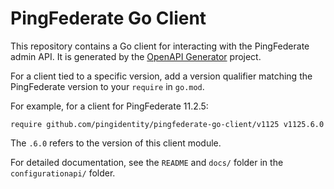 # PingFederate Go Client

This repository contains a Go client for interacting with the PingFederate admin API. It is generated by the [OpenAPI Generator](https://openapi-generator.tech) project.

For a client tied to a specific version, add a version qualifier matching the PingFederate version to your `require` in `go.mod`.

For example, for a client for PingFederate 11.2.5:
```
require github.com/pingidentity/pingfederate-go-client/v1125 v1125.6.0
```

The `.6.0` refers to the version of this client module.

For detailed documentation, see the `README` and `docs/` folder in the `configurationapi/` folder.
